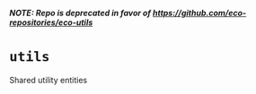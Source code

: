 _**NOTE: Repo is deprecated in favor of https://github.com/eco-repositories/eco-utils**_

# `utils`

Shared utility entities
